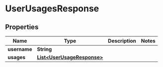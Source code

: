 # UserUsagesResponse

## Properties
Name | Type | Description | Notes
------------ | ------------- | ------------- | -------------
**username** | **String** |  | 
**usages** | [**List&lt;UserUsageResponse&gt;**](UserUsageResponse.md) |  | 
